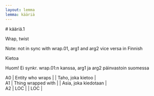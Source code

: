 ```yaml
---
layout: lemma
lemma: kääriä
---
```


<div class="sense">
# <span class="sensename">kääriä.1</span>

<span class="description">Wrap, twist</span>

Note: not in sync with wrap.01, arg1 and arg2 vice versa in Finnish

<span class="description">Kietoa</span>

Huom! Ei synkr. wrap.01:n kanssa, arg1 ja arg2 päinvastoin suomessa

A0 | Entity who wraps |   | Taho, joka kietoo |  
A1 | Thing wrapped with |   | Asia, joka kiedotaan |  
A2 | LOC |   | LOC |  

</div>

